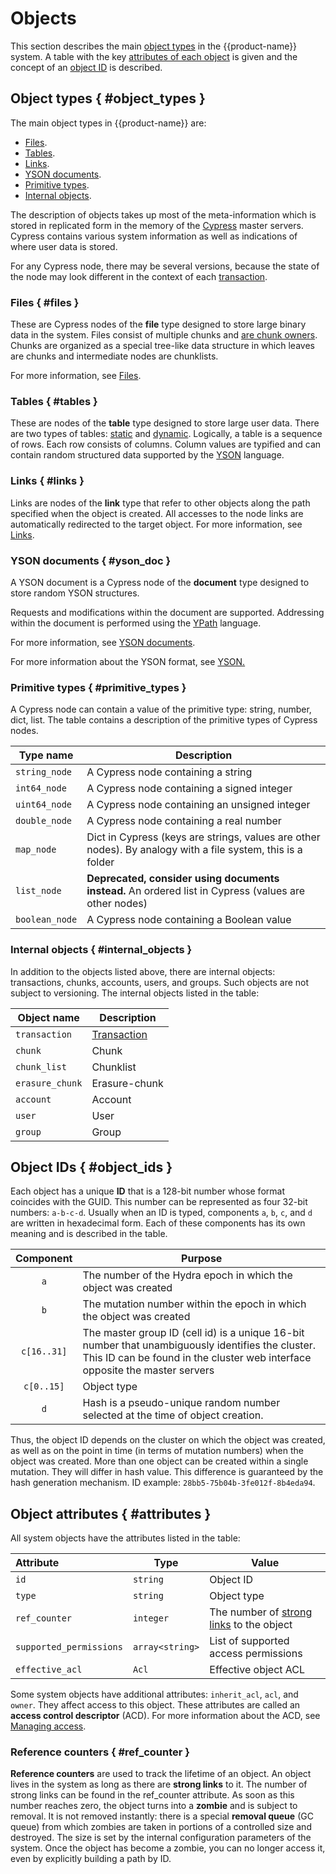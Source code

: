 # Objects

This section describes the main [object types](../../../user-guide/storage/objects.md#object_types) in the {{product-name}} system. A table with the key [attributes of each object](../../../user-guide/storage/objects.md#attributes) is given and the concept of an [object ID](../../../user-guide/storage/objects.md#object_ids) is described.

## Object types { #object_types }

The main object types in {{product-name}} are:

* [Files](../../../user-guide/storage/objects.md#files).
* [Tables](../../../user-guide/storage/objects.md#tables).
* [Links](../../../user-guide/storage/objects.md#links).
* [YSON documents](../../../user-guide/storage/objects.md#yson_doc).
* [Primitive types](../../../user-guide/storage/objects.md#primitive_types).
* [Internal objects](#internal_objects).

The description of objects takes up most of the meta-information which is stored in replicated form in the memory of the [Cypress](../../../user-guide/storage/cypress.md) master servers. Cypress contains various system information as well as indications of where user data is stored.

For any Cypress node, there may be several versions, because the state of the node may look different in the context of each [transaction](../../../user-guide/storage/transactions.md).

### Files { #files }

These are Cypress nodes of the **file** type designed to store large binary data in the system.
Files consist of multiple chunks and [are chunk owners](../../../user-guide/storage/chunks.md#attributes).
Chunks are organized as a special tree-like data structure in which leaves are chunks and intermediate nodes are chunklists.

For more information, see [Files](../../../user-guide/storage/files.md).

### Tables { #tables }

These are nodes of the **table** type designed to store large user data. There are two types of tables: [static](../../../user-guide/storage/static-tables.md) and [dynamic](../../../user-guide/dynamic-tables/overview.md). Logically, a table is a sequence of rows. Each row consists of columns.
Column values are typified and can contain random structured data supported by the [YSON](../../../user-guide/storage/yson.md) language.

### Links { #links }

Links are nodes of the **link** type that refer to other objects along the path specified when the object is created.
All accesses to the node links are automatically redirected to the target object.
For more information, see [Links](../../../user-guide/storage/links.md).

### YSON documents { #yson_doc }

A YSON document is a Cypress node of the **document** type designed to store random YSON structures.

Requests and modifications within the document are supported. Addressing within the document is performed using the [YPath](../../../user-guide/storage/ypath.md) language.

For more information, see [YSON documents](../../../user-guide/storage/yson-docs.md).

For more information about the YSON format, see [YSON.](../../../user-guide/storage/yson.md)

### Primitive types { #primitive_types }

A Cypress node can contain a value of the primitive type: string, number, dict, list. The table contains a description of the primitive types of Cypress nodes.

| Type name | Description |
| -------------- | --------------------------------|
| `string_node` | A Cypress node containing a string |
| `int64_node` | A Cypress node containing a signed integer |
| `uint64_node` | A Cypress node containing an unsigned integer |
| `double_node` | A Cypress node containing a real number |
| `map_node` | Dict in Cypress (keys are strings, values are other nodes). By analogy with a file system, this is a folder |
| `list_node` | **Deprecated, consider using documents instead.** An ordered list in Cypress (values are other nodes) |
| `boolean_node` | A Cypress node containing a Boolean value |

### Internal objects { #internal_objects }

In addition to the objects listed above, there are internal objects: transactions, chunks, accounts, users, and groups. Such objects are not subject to versioning.
The internal objects listed in the table:

| Object name | Description |
| -------------- | ------------------------------------------------------------ |
| `transaction` | [Transaction](../../../user-guide/storage/transactions.md) |
| `chunk` | Chunk |
| `chunk_list` | Chunklist |
| `erasure_chunk` | Erasure-chunk |
| `account` | Account |
| `user` | User |
| `group` | Group |

## Object IDs { #object_ids }

Each object has a unique **ID** that is a 128-bit number whose format coincides with the GUID. This number can be represented as four 32-bit numbers: `a-b-c-d`. Usually when an ID is typed, components `a`, `b`, `c`, and `d` are written in hexadecimal form. Each of these components has its own meaning and is described in the table.

| Component | Purpose |
| :---------: | ------------------------------------------------------------ |
| `a` | The number of the Hydra epoch in which the object was created |
| `b` | The mutation number within the epoch in which the object was created |
| `c[16..31]` | The master group ID (cell id) is a unique 16-bit number that unambiguously identifies the cluster. This ID can be found in the cluster web interface opposite the master servers |
| `c[0..15]` | Object type |
| `d` | Hash is a pseudo-unique random number selected at the time of object creation. |

Thus, the object ID depends on the cluster on which the object was created, as well as on the point in time (in terms of mutation numbers) when the object was created. More than one object can be created within a single mutation. They will differ in hash value. This difference is guaranteed by the hash generation mechanism. ID example: `28bb5-75b04b-3fe012f-8b4eda94`.

## Object attributes { #attributes }

All system objects have the attributes listed in the table:

| **Attribute** | **Type** | **Value** |
| :---------------------- | --------------- | --------------------------------------------------------- |
| `id` | `string` | Object ID |
| `type` | `string` | Object type |
| `ref_counter` | `integer` | The number of [strong links](../../../user-guide/storage/objects.md#ref_counter) to the object |
| `supported_permissions` | `array<string>` | List of supported access permissions |
| `effective_acl` | `Acl` | Effective object ACL |

Some system objects have additional attributes: `inherit_acl`, `acl`, and `owner`. They affect access to this object. These attributes are called an **access control descriptor** (ACD). For more information about the ACD, see [Managing access](../../../user-guide/storage/access-control.md).

### Reference counters { #ref_counter }

**Reference counters** are used to track the lifetime of an object. An object lives in the system as long as there are **strong links** to it. The number of strong links can be found in the ref_counter attribute. As soon as this number reaches zero, the object turns into a **zombie** and is subject to removal. It is not removed instantly: there is a special **removal queue** (GC queue) from which zombies are taken in portions of a controlled size and destroyed. The size is set by the internal configuration parameters of the system. Once the object has become a zombie, you can no longer access it, even by explicitly building a path by ID.
